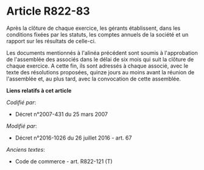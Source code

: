# Article R822-83

Après la clôture de chaque exercice, les gérants établissent, dans les conditions fixées par les statuts, les comptes annuels
de la société et un rapport sur les résultats de celle-ci.

Les documents mentionnés à l'alinéa précédent sont soumis à l'approbation de l'assemblée des associés dans le délai de six
mois qui suit la clôture de chaque exercice. A cette fin, ils sont adressés à chaque associé, avec le texte des résolutions
proposées, quinze jours au moins avant la réunion de l'assemblée et, au plus tard, avec la convocation de cette assemblée.

**Liens relatifs à cet article**

_Codifié par_:

  - Décret n°2007-431 du 25 mars 2007

_Modifié par_:

  - Décret n°2016-1026 du 26 juillet 2016 - art. 67

_Anciens textes_:

  - Code de commerce - art. R822-121 (T)
